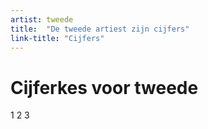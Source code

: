 ```yaml
---
artist: tweede
title:  "De tweede artiest zijn cijfers"
link-title: "Cijfers"
---
```


# Cijferkes voor tweede

1 2 3
